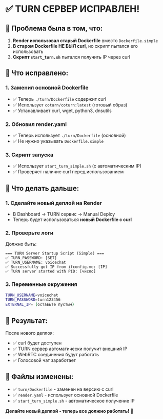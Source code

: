 # ✅ TURN СЕРВЕР ИСПРАВЛЕН!

## 🚨 Проблема была в том, что:

1. **Render использовал старый Dockerfile** вместо `Dockerfile.simple`
2. **В старом Dockerfile НЕ БЫЛ curl**, но скрипт пытался его использовать
3. **Скрипт `start_turn.sh`** пытался получить IP через curl

## 🔧 Что исправлено:

### 1. **Заменил основной Dockerfile**
- ✅ Теперь `./turn/Dockerfile` содержит curl
- ✅ Использует `coturn/coturn:latest` (готовый образ)
- ✅ Устанавливает curl, wget, python3, dnsutils

### 2. **Обновил render.yaml**
- ✅ Теперь использует `./turn/Dockerfile` (основной)
- ✅ Не нужно указывать `Dockerfile.simple`

### 3. **Скрипт запуска**
- ✅ Использует `start_turn_simple.sh` (с автоматическим IP)
- ✅ Проверяет наличие curl перед использованием

## 🚀 Что делать дальше:

### 1. **Сделайте новый деплой на Render**
- В Dashboard → TURN сервис → Manual Deploy
- Теперь будет использоваться **новый Dockerfile с curl**

### 2. **Проверьте логи**
Должно быть:
```
=== TURN Server Startup Script (Simple) ===
✅ TURN_PASSWORD: [SET]
✅ TURN_USERNAME: voicechat
✅ Successfully got IP from ifconfig.me: [IP]
✅ TURN server started with PID: [число]
```

### 3. **Переменные окружения**
```bash
TURN_USERNAME=voicechat
TURN_PASSWORD=turn123456
EXTERNAL_IP= (оставьте пустым)
```

## 🎯 Результат:

После нового деплоя:
- ✅ curl будет доступен
- ✅ TURN сервер автоматически получит внешний IP
- ✅ WebRTC соединения будут работать
- ✅ Голосовой чат заработает

## 📝 Файлы изменены:

- ✅ `turn/Dockerfile` - заменен на версию с curl
- ✅ `render.yaml` - использует основной Dockerfile
- ✅ `start_turn_simple.sh` - автоматическое получение IP

**Делайте новый деплой - теперь все должно работать!** 🎉
